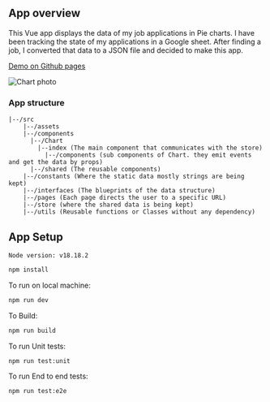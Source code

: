 ## App overview
This Vue app displays the data of my job applications in Pie charts.
I have been tracking the state of my applications in a Google sheet. After finding a job, I converted that data to a JSON file and decided to make this app.

[Demo on Github pages](https://pooria-h.github.io/ts-job-applications-charts/)


![Chart photo](https://i.imgur.com/n6jVoUI.png)

### App structure
```
|--/src
    |--/assets
    |--/components
      |--/Chart
        |--index (The main component that communicates with the store)
          |--/components (sub components of Chart. they emit events and get the data by props)
      |--/shared (The reusable components)
    |--/constants (Where the static data mostly strings are being kept)
    |--/interfaces (The blueprints of the data structure)
    |--/pages (Each page directs the user to a specific URL)
    |--/store (where the shared data is being kept)
    |--/utils (Reusable functions or Classes without any dependency)
```

## App Setup

`Node version: v18.18.2`

```sh
npm install
```

To run on local machine:
```sh
npm run dev
```

To Build:
```sh
npm run build
```

To run Unit tests:
```sh
npm run test:unit
```

To run End to end tests:
```sh
npm run test:e2e
```

